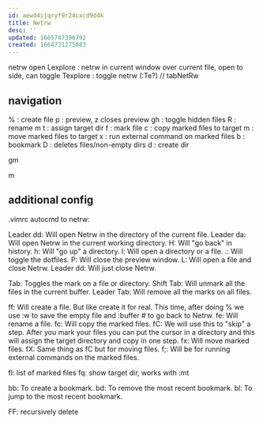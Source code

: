 ```yaml
---
id: aewd4ijqryf9r24cxcd9d4k
title: Netrw
desc: ''
updated: 1665747396792
created: 1664731275083
---
```

netrw open
Lexplore : netrw in current window over current file, open to side, can toggle
Texplore : toggle netrw (:Te?) // tabNetRw

## navigation
% : create file
p : preview, <C-w>z closes preview
gh : toggle hidden files
R : rename
m
  t : assign target dir
  f : mark file
  c : copy marked files to target
  m : move marked files to target
  x : run external command on marked files
  b : bookmark
D : deletes files/non-empty dirs
d : create dir

gm

m

## additional config
.vimrc autocmd to netrw:

Leader dd: Will open Netrw in the directory of the current file.
Leader da: Will open Netrw in the current working directory.
H: Will "go back" in history.
h: Will "go up" a directory.
l: Will open a directory or a file.
.: Will toggle the dotfiles.
P: Will close the preview window.
L: Will open a file and close Netrw.
Leader dd: Will just close Netrw.

Tab: Toggles the mark on a file or directory.
Shift Tab: Will unmark all the files in the current buffer.
Leader Tab: Will remove all the marks on all files.

ff: Will create a file. But like create it for real. This time, after doing % we use :w<CR> to save the empty file and :buffer #<CR> to go back to Netrw.
fe: Will rename a file.
fc: Will copy the marked files.
fC: We will use this to "skip" a step. After you mark your files you can put the cursor in a directory and this will assign the target directory and copy in one step.
fx: Will move marked files.
fX: Same thing as fC but for moving files.
f;: Will be for running external commands on the marked files.

fl: list of marked files
fq: show target dir, works with :mt

bb: To create a bookmark.
bd: To remove the most recent bookmark.
bl: To jump to the most recent bookmark.

FF: recursively delete